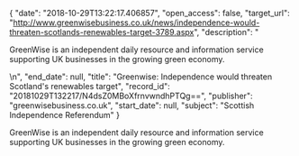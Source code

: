 {
  "date": "2018-10-29T13:22:17.406857", 
  "open_access": false, 
  "target_url": "http://www.greenwisebusiness.co.uk/news/independence-would-threaten-scotlands-renewables-target-3789.aspx", 
  "description": "<p>GreenWise is an independent daily resource and information service supporting UK businesses in the growing green economy.</p>\n", 
  "end_date": null, 
  "title": "Greenwise: Independence would threaten Scotland's renewables target", 
  "record_id": "20181029T132217/N4dsZ0MBoXfrnvwndhPTQg==", 
  "publisher": "greenwisebusiness.co.uk", 
  "start_date": null, 
  "subject": "Scottish Independence Referendum"
}

<p>GreenWise is an independent daily resource and information service supporting UK businesses in the growing green economy.</p>
